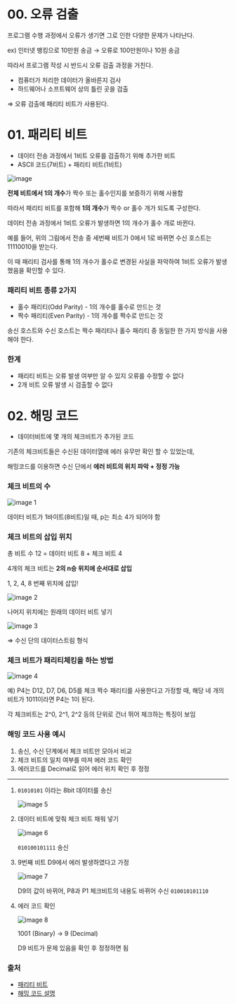 # 00. 오류 검출

프로그램 수행 과정에서 오류가 생기면 그로 인한 다양한 문제가 나타난다.

ex) 인터넷 뱅킹으로 10만원 송금 → 오류로 100만원이나 10원 송금

따라서 프로그램 작성 시 반드시 오류 검출 과정을 거친다.

- 컴퓨터가 처리한 데이터가 올바른지 검사
- 하드웨어나 소프트웨어 상의 틀린 곳을 검출

⇒ 오류 검출에 패리티 비트가 사용된다.

# 01. 패리티 비트

- 데이터 전송 과정에서 1비트 오류를 검출하기 위해 추가한 비트
- ASCII 코드(7비트) + 패리티 비트(1비트)

![image](https://github.com/user-attachments/assets/de9d5b79-c863-4aeb-9b5e-652ba242b9c8)

**전체 비트에서 1의 개수**가 짝수 또는 홀수인지를 보증하기 위해 사용함

따라서 패리티 비트를 포함해 **1의 개수**가 짝수 or 홀수 개가 되도록 구성한다.

데이터 전송 과정에서 1비트 오류가 발생하면 1의 개수가 홀수 개로 바뀐다.

예를 들어, 위의 그림에서 전송 중 세번째 비트가 0에서 1로 바뀌면 수신 호스트는 11110010을 받는다. 

이 때 패리티 검사를 통해 1의 개수가 홀수로 변경된 사실을 파악하여 1비트 오류가 발생했음을 확인할 수 있다.

### 패리티 비트 종류 2가지

- 홀수 패리티(Odd Parity) - 1의 개수를 홀수로 만드는 것
- 짝수 패리티(Even Parity) - 1의 개수를 짝수로 만드는 것

 송신 호스트와 수신 호스트는 짝수 패리티나 홀수 패리티 중 동일한 한 가지 방식을 사용해야 한다.

### 한계

- 패리티 비트는 오류 발생 여부만 알 수 있지 오류를 수정할 수 없다
- 2개 비트 오류 발생 시 검출할 수 없다

# 02. 해밍 코드

- 데이터비트에 몇 개의 체크비트가 추가된 코드

기존의 체크비트들은 수신된 데이터열에 에러 유무만 확인 할 수 있었는데,

해밍코드를 이용하면 수신 단에서 **에러 비트의 위치 파악 + 정정 가능**

### 체크 비트의 수

![image 1](https://github.com/user-attachments/assets/970e9e59-bc4e-4c63-ab74-dac2c9d94bbe)

데이터 비트가 1바이트(8비트)일 때, p는 최소 4가 되어야 함

### 체크 비트의 삽입 위치

총 비트 수 12 = 데이터 비트 8 + 체크 비트 4

4개의 체크 비트는 **2의 n승 위치에 순서대로 삽입**

1, 2, 4, 8 번째 위치에 삽입!

![image 2](https://github.com/user-attachments/assets/a1550416-bcfa-46cb-823c-ea6043bc57a1)

나머지 위치에는 원래의 데이터 비트 넣기

![image 3](https://github.com/user-attachments/assets/44d2678c-bba8-4986-a9aa-9fbed37cb8fe)

⇒ 수신 단의 데이터스트림 형식

### 체크 비트가 패리티체킹을 하는 방법

![image 4](https://github.com/user-attachments/assets/3a27433c-3270-44fc-a245-2467451325a9)

예) P4는 D12, D7, D6, D5를 체크
짝수 패리티를 사용한다고 가정할 때, 해당 네 개의 비트가 1011이라면 P4는 1이 된다.

각 체크비트는 2^0, 2^1, 2^2 등의 단위로 건너 뛰어 체크하는 특징이 보임

### 해밍 코드 사용 예시

1. 송신, 수신 단계에서 체크 비트만 모아서 비교
2. 체크 비트의 일치 여부를 따져 에러 코드 확인
3. 에러코드를 Decimal로 읽어 에러 위치 확인 후 정정

---

1. `01010101` 이라는 8bit 데이터를 송신
    
    ![image 5](https://github.com/user-attachments/assets/cc2e43ea-ee50-4842-bcbf-a7316a6bee2a)
    
2. 데이터 비트에 맞춰 체크 비트 채워 넣기
    
    ![image 6](https://github.com/user-attachments/assets/da18e4df-5182-4ef8-85da-2ff8ed7467d0)
    
    `010100101111` 송신
    
3. 9번째 비트 D9에서 에러 발생하였다고 가정
    
    ![image 7](https://github.com/user-attachments/assets/83257d65-dc67-4197-8e28-fa9ec3f2d62a)
    
    D9의 값이 바뀌어, P8과 P1 체크비트의 내용도 바뀌어 수신 `010010101110`
    

1. 에러 코드 확인
    
    ![image 8](https://github.com/user-attachments/assets/9d09fa41-6f13-41c8-9959-39b7c94926d8)
    
    1001 (Binary) → 9 (Decimal)
    
    D9 비트가 문제 있음을 확인 후 정정하면 됨
    

### 출처

- [패리티 비트](https://www.nise.go.kr/sedu/pt/page1_05.html)
- [해밍 코드 설명](https://m.blog.naver.com/ggggamang/221113176831)
